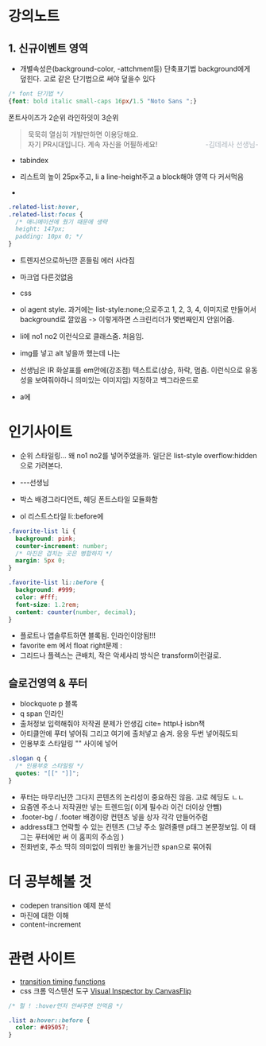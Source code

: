 # 강의노트

## 1. 신규이벤트 영역
- 개별속성은(background-color, -attchment등) 단축표기법 background에게 덮힌다. 고로 같은 단기법으로 써야 덮을수 있다 

```css
/* font 단기법 */
{font: bold italic small-caps 16px/1.5 "Noto Sans ";}
```
폰트사이즈가 2순위 라인하잇이 3순위


> 묵묵히 열심히 개발만하면 이용당해요. <br/>자기 PR시대입니다. 계속 자신을 어필하세요!<span style="color:#adb5bd; float:right;">-김데레사 선생님-</span>
- tabindex

- 리스트의 높이 25px주고, li a line-height주고 a block해야 영역 다 커서먹음
- 
```css
.related-list:hover,
.related-list:focus {
  /* 애니메이션에 줬기 때문에 생략
  height: 147px;
  padding: 10px 0; */
}
```
- 트렌지션으로하닌깐 흔들림 에러 사라짐


- 마크업 다른것없음
- css
- ol agent style. 과거에는 list-style:none;으로주고 1, 2, 3, 4, 이미지로 만들어서 background로 깔았음 -> 이렇게하면 스크린리더가 몇번째인지 안읽어줌.
- li에 no1 no2 이런식으로 클래스줌. 처음임. 
- img를 넣고 alt 넣을까 했는데 나는
- 선생님은 IR 화살표를 em안에(강조점) 텍스트로(상승, 하락, 멈춤. 이런식으로 유동성을 보여줘야하니 의미있는 이미지임) 지정하고 백그라운드로
- a에 

# 인기사이트
- 순위 스타일링... 왜 no1 no2를 넣어주었을까. 일단은 list-style overflow:hidden으로 가려본다.


- ---선생님
- 박스 배경그라디언트, 헤딩 폰트스타일 모듈화함
- ol 리스트스타일 li::before에 
```css
.favorite-list li {
  background: pink;
  counter-increment: number;
  /* 마진은 겹치는 곳은 병합하지 */
  margin: 5px 0;
}

.favorite-list li::before {
  background: #999;
  color: #fff;
  font-size: 1.2rem;
  content: counter(number, decimal);
}
```
- 플로트나 앱솔루트하면 블록됨. 인라인이앙됨!!!
- favorite em 에서 float right문제 : 
- 그리드나 플렉스는 큰배치, 작은 악세사리 방식은 transform이런걸로.
## 슬로건영역 & 푸터
- blockquote p 블록
- q span 인라인
- 출처정보 입력해줘야 저작권 문제가 안생김 cite= http나 isbn책
- 아티클안에 푸터 넣어줘 그리고 여기에 출처넣고 숨겨. 응응 두번 넣어줘도되
- 인용부호 스타일링 "" 사이에 넣어
```css
.slogan q {
  /* 인용부호 스타일링 */
  quotes: "[[" "]]";
}
```

- 푸터는 마무리닌깐 그다지 콘텐츠의 논리성이 중요하진 않음. 고로 헤딩도 ㄴㄴ
- 요즘엔 주소나 저작권만 넣는 트렌드임( 이게 필수라 이건 더이상 안뺌)
- .footer-bg / .footer 배경이랑 컨텐츠 넣을 상자 각각 만들어주렴
- address태그 연락할 수 있는 컨텐츠 (그냥 주소 알려줄땐 p태그 본문정보임. 이 태그는 푸터에만 써 이 홈피의 주소임 )
- 전화번호, 주소 딱히 의미없이 띄워만 놓을거닌깐 span으로 묶어줘

# 더 공부해볼 것 
- codepen transition 예제 분석
- 마진에 대한 이해
- content-increment

# 관련 사이트
- [transition timing functions](http://www.the-art-of-web.com/css/timing-function/)
- css 크롬 익스텐션 도구 [Visual Inspector by CanvasFlip](https://chrome.google.com/webstore/search/visual%20inspector%20?hl=en-US)


```css
/* 헐 ! :hover먼저 안써주면 안먹음 */

.list a:hover::before {
  color: #495057;
}
```
